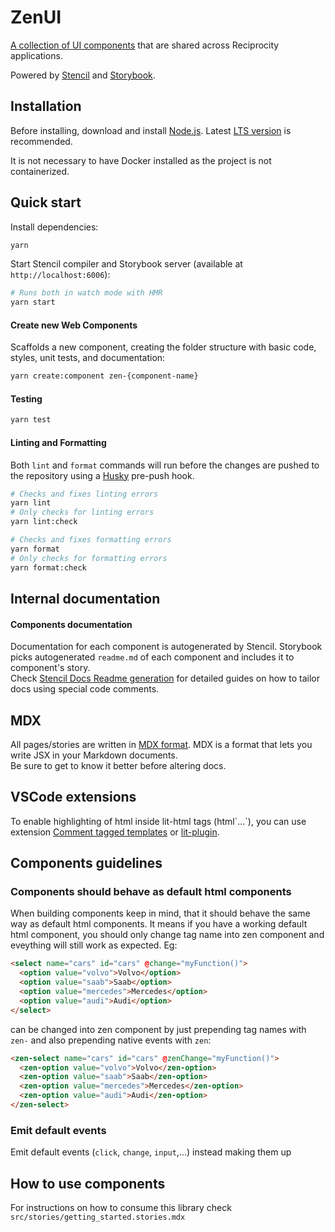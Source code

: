 # ZenUI

[A collection of UI components](https://zen-ui.zengrc.com/) that are shared across Reciprocity applications.

Powered by [Stencil](https://stenciljs.com/) and [Storybook](https://storybook.js.org/).

## Installation

Before installing, download and install [Node.js](https://nodejs.org/en/). Latest [LTS version](https://nodejs.org/en/about/releases/) is recommended.

It is not necessary to have Docker installed as the project is not containerized.

## Quick start

Install dependencies:
```bash
yarn
```

Start Stencil compiler and Storybook server (available at `http://localhost:6006`):
```bash
# Runs both in watch mode with HMR
yarn start
```

#### Create new Web Components

Scaffolds a new component, creating the folder structure with basic code, styles, unit tests, and documentation:
```bash
yarn create:component zen-{component-name}
```

#### Testing
```bash
yarn test
```

#### Linting and Formatting
Both `lint` and `format` commands will run before the changes are pushed to the repository using a [Husky](https://github.com/typicode/husky) pre-push hook.

```bash
# Checks and fixes linting errors
yarn lint
# Only checks for linting errors
yarn lint:check
```

```bash
# Checks and fixes formatting errors
yarn format
# Only checks for formatting errors
yarn format:check
```



## Internal documentation

#### Components documentation
Documentation for each component is autogenerated by Stencil. Storybook picks autogenerated `readme.md` of each component and includes it to component's story.\
Check [Stencil Docs Readme generation](https://stenciljs.com/docs/docs-readme) for detailed guides on how to tailor docs using special code comments.

## MDX
All pages/stories are written in [MDX format](https://mdxjs.com/getting-started/). MDX is a format that lets you write JSX in your Markdown documents.\
Be sure to get to know it better before altering docs.

## VSCode extensions
To enable highlighting of html inside lit-html tags (html\`...\`), you can use extension [Comment tagged templates](https://marketplace.visualstudio.com/items?itemName=bierner.comment-tagged-templates) or [lit-plugin](https://marketplace.visualstudio.com/items?itemName=runem.lit-plugin).


## Components guidelines
### Components should behave as default html components
When building components keep in mind, that it should behave the same way as default html components.
It means if you have a working default html component, you should only change tag name into zen component and eveything will still work as expected. Eg:

```html
<select name="cars" id="cars" @change="myFunction()">
  <option value="volvo">Volvo</option>
  <option value="saab">Saab</option>
  <option value="mercedes">Mercedes</option>
  <option value="audi">Audi</option>
</select>
```

can be changed into zen component by just prepending tag names with `zen-` and
also prepending native events with `zen`:

```html
<zen-select name="cars" id="cars" @zenChange="myFunction()">
  <zen-option value="volvo">Volvo</zen-option>
  <zen-option value="saab">Saab</zen-option>
  <zen-option value="mercedes">Mercedes</zen-option>
  <zen-option value="audi">Audi</zen-option>
</zen-select>
```

### Emit default events
Emit default events (`click`, `change`, `input`,...) instead making them up

## How to use components

For instructions on how to consume this library check `src/stories/getting_started.stories.mdx`
